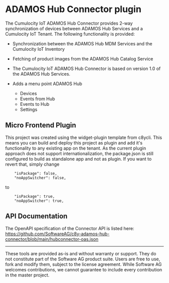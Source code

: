# ADAMOS Hub Connector plugin

The Cumulocity IoT ADAMOS Hub Connector provides 2-way synchronization of devices between ADAMOS Hub Services and a Cumulocity IoT Tenant. The following functionality is provided:

* Synchronization between the ADAMOS Hub MDM Services and the Cumulocity IoT Inventory
* Fetching of product images from the ADAMOS Hub Catalog Service
* The Cumulocity IoT ADAMOS Hub Connector is based on version 1.0 of the ADAMOS Hub Services.

* Adds a menu point ADAMOS Hub
    * Devices
    * Events from Hub
    * Events to Hub
    * Settings

## Micro Frontend Plugin

This project was created using the widget-plugin template from c8ycli. This means you can build and deploy this project as plugin and add it's functionality to any existing app on the tenant. As the current plugin approach does not support internationalization, the package.json is still configured to build as standalone app and not as plugin. If you want to revert that, simply change
```
    "isPackage": false,
    "noAppSwitcher": false,
``` 
to
```
    "isPackage": true,
    "noAppSwitcher": true,
``` 

## API Documentation
The OpenAPI specification of the Connector API is listed here:
https://github.com/SoftwareAG/c8y-adamos-hub-connector/blob/main/hubconnector-oas.json

_________________

These tools are provided as-is and without warranty or support. They do not constitute part of the Software AG product suite. Users are free to use, fork and modify them, subject to the license agreement. While Software AG welcomes contributions, we cannot guarantee to include every contribution in the master project.
